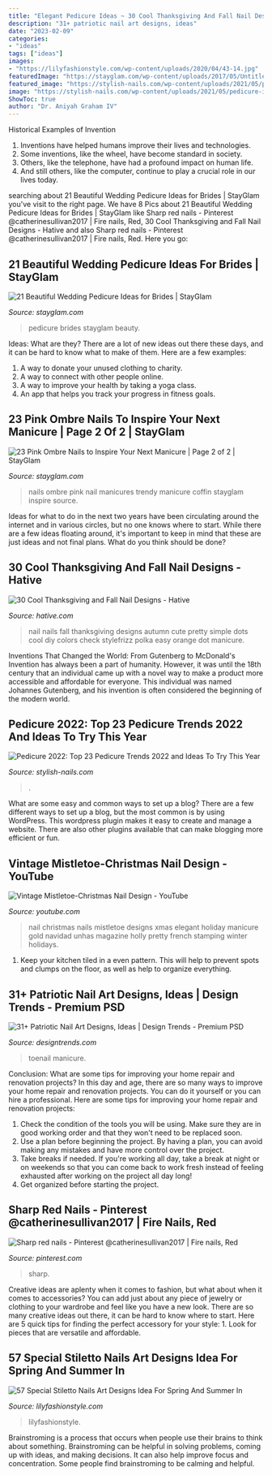 ```yaml
---
title: "Elegant Pedicure Ideas ~ 30 Cool Thanksgiving And Fall Nail Designs"
description: "31+ patriotic nail art designs, ideas"
date: "2023-02-09"
categories:
- "ideas"
tags: ["ideas"]
images:
- "https://lilyfashionstyle.com/wp-content/uploads/2020/04/43-14.jpg"
featuredImage: "https://stayglam.com/wp-content/uploads/2017/05/Untitled-design-21.jpg"
featured_image: "https://stylish-nails.com/wp-content/uploads/2021/05/pedicure-ideas-2022-1-401x400.jpg"
image: "https://stylish-nails.com/wp-content/uploads/2021/05/pedicure-ideas-2022-1-401x400.jpg"
ShowToc: true
author: "Dr. Aniyah Graham IV"
---
```



Historical Examples of Invention
1. Inventions have helped humans improve their lives and technologies. 
2. Some inventions, like the wheel, have become standard in society. 
3. Others, like the telephone, have had a profound impact on human life. 
4. And still others, like the computer, continue to play a crucial role in our lives today.

	

		
searching about 21 Beautiful Wedding Pedicure Ideas for Brides | StayGlam you've visit to the right page. We have 8 Pics about 21 Beautiful Wedding Pedicure Ideas for Brides | StayGlam like Sharp red nails - Pinterest @catherinesullivan2017 | Fire nails, Red, 30 Cool Thanksgiving and Fall Nail Designs - Hative and also Sharp red nails - Pinterest @catherinesullivan2017 | Fire nails, Red. Here you go:
		
    
## 21 Beautiful Wedding Pedicure Ideas For Brides | StayGlam

<img loading=lazy src="https://stayglam.com/wp-content/uploads/2017/05/Untitled-design-21.jpg" onerror="this.onerror=null;this.src='https://tse1.mm.bing.net/th?id=OIP.fAYLxqzTiZSn0VGe-FJtAwHaEf&amp;pid=15.1';" alt="21 Beautiful Wedding Pedicure Ideas for Brides | StayGlam">

_Source: stayglam.com_

>pedicure brides stayglam beauty. 

	

Ideas: What are they?
There are a lot of new ideas out there these days, and it can be hard to know what to make of them. Here are a few examples:
1. A way to donate your unused clothing to charity.
2. A way to connect with other people online.
3. A way to improve your health by taking a yoga class.
4. An app that helps you track your progress in fitness goals.

    
## 23 Pink Ombre Nails To Inspire Your Next Manicure | Page 2 Of 2 | StayGlam

<img loading=lazy src="https://stayglam.com/wp-content/uploads/2020/03/Pink-Ombre-Coffin-Nails.jpg" onerror="this.onerror=null;this.src='https://tse1.mm.bing.net/th?id=OIP.Jdp6CXYQssKhfG5APPJFXwHaLH&amp;pid=15.1';" alt="23 Pink Ombre Nails to Inspire Your Next Manicure | Page 2 of 2 | StayGlam">

_Source: stayglam.com_

>nails ombre pink nail manicures trendy manicure coffin stayglam inspire source. 

	

Ideas for what to do in the next two years have been circulating around the internet and in various circles, but no one knows where to start. While there are a few ideas floating around, it's important to keep in mind that these are just ideas and not final plans. What do you think should be done?

    
## 30 Cool Thanksgiving And Fall Nail Designs - Hative

<img loading=lazy src="http://hative.com/wp-content/uploads/2014/11/thanksgiving-nail-designs/3-thanksgiving-and-fall-nail-designs.jpg" onerror="this.onerror=null;this.src='https://tse1.mm.bing.net/th?id=OIP.nEJ0Ci3oSTPK7wjCx-ePBAHaHa&amp;pid=15.1';" alt="30 Cool Thanksgiving and Fall Nail Designs - Hative">

_Source: hative.com_

>nail nails fall thanksgiving designs autumn cute pretty simple dots cool diy colors check stylefrizz polka easy orange dot manicure. 

	

Inventions That Changed the World: From Gutenberg to McDonald's
Invention has always been a part of humanity. However, it was until the 18th century that an individual came up with a novel way to make a product more accessible and affordable for everyone. This individual was named Johannes Gutenberg, and his invention is often considered the beginning of the modern world.

    
## Pedicure 2022: Top 23 Pedicure Trends 2022 And Ideas To Try This Year

<img loading=lazy src="https://stylish-nails.com/wp-content/uploads/2021/05/pedicure-ideas-2022-1-401x400.jpg" onerror="this.onerror=null;this.src='https://tse3.mm.bing.net/th?id=OIP.rCVTVwvBugyGJZ2yZAxe8AAAAA&amp;pid=15.1';" alt="Pedicure 2022: Top 23 Pedicure Trends 2022 and Ideas To Try This Year">

_Source: stylish-nails.com_

>. 

	

What are some easy and common ways to set up a blog?
There are a few different ways to set up a blog, but the most common is by using WordPress. This wordpress plugin makes it easy to create and manage a website. There are also other plugins available that can make blogging more efficient or fun.

    
## Vintage Mistletoe-Christmas Nail Design - YouTube

<img loading=lazy src="https://i.ytimg.com/vi/TyYmM8CwxGE/maxresdefault.jpg" onerror="this.onerror=null;this.src='https://tse1.mm.bing.net/th?id=OIP.lk6e5KxeC0hpURLG-psdDwHaEK&amp;pid=15.1';" alt="Vintage Mistletoe-Christmas Nail Design - YouTube">

_Source: youtube.com_

>nail christmas nails mistletoe designs xmas elegant holiday manicure gold navidad unhas magazine holly pretty french stamping winter holidays. 

	

1. Keep your kitchen tiled in a even pattern. This will help to prevent spots and clumps on the floor, as well as help to organize everything.

    
## 31+ Patriotic Nail Art Designs, Ideas | Design Trends - Premium PSD

<img loading=lazy src="https://images.designtrends.com/wp-content/uploads/2016/02/22064051/Nice-Toe-Patriotic-Design.jpg" onerror="this.onerror=null;this.src='https://tse2.mm.bing.net/th?id=OIP.ajcpAyLA2aO1XcaCaIZqwgHaLE&amp;pid=15.1';" alt="31+ Patriotic Nail Art Designs, Ideas | Design Trends - Premium PSD">

_Source: designtrends.com_

>toenail manicure. 

	

Conclusion: What are some tips for improving your home repair and renovation projects?
In this day and age, there are so many ways to improve your home repair and renovation projects. You can do it yourself or you can hire a professional. Here are some tips for improving your home repair and renovation projects: 
1. Check the condition of the tools you will be using. Make sure they are in good working order and that they won't need to be replaced soon. 
2. Use a plan before beginning the project. By having a plan, you can avoid making any mistakes and have more control over the project. 
3. Take breaks if needed. If you're working all day, take a break at night or on weekends so that you can come back to work fresh instead of feeling exhausted after working on the project all day long! 
4. Get organized before starting the project.

    
## Sharp Red Nails - Pinterest @catherinesullivan2017 | Fire Nails, Red

<img loading=lazy src="https://i.pinimg.com/736x/78/7c/0c/787c0ca1cc0dacbaddcd6ad55b53b4ea.jpg" onerror="this.onerror=null;this.src='https://tse4.mm.bing.net/th?id=OIP.LwVbF6UtDhcpP88v_t2xPQHaJQ&amp;pid=15.1';" alt="Sharp red nails - Pinterest @catherinesullivan2017 | Fire nails, Red">

_Source: pinterest.com_

>sharp. 

	

Creative ideas are aplenty when it comes to fashion, but what about when it comes to accessories? You can add just about any piece of jewelry or clothing to your wardrobe and feel like you have a new look. There are so many creative ideas out there, it can be hard to know where to start. Here are 5 quick tips for finding the perfect accessory for your style: 1. Look for pieces that are versatile and affordable.

    
## 57 Special Stiletto Nails Art Designs Idea For Spring And Summer In

<img loading=lazy src="https://lilyfashionstyle.com/wp-content/uploads/2020/04/43-14.jpg" onerror="this.onerror=null;this.src='https://tse1.mm.bing.net/th?id=OIP.sT8aOUW_bkXiFgrn6hVOKgHaKh&amp;pid=15.1';" alt="57 Special Stiletto Nails Art Designs Idea For Spring And Summer In">

_Source: lilyfashionstyle.com_

>lilyfashionstyle. 

	

Brainstroming is a process that occurs when people use their brains to think about something. Brainstroming can be helpful in solving problems, coming up with ideas, and making decisions. It can also help improve focus and concentration. Some people find brainstroming to be calming and helpful.

